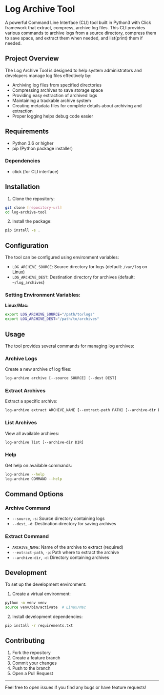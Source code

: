 # Log Archive Tool

A powerful Command Line Interface (CLI) tool built in Python3 with Click framework that extract, compress, archive log files. This CLI provides various commands to archive logs from a source directory, compress them to save space, and extract them when needed, and list(print) them if needed.

## Project Overview

The Log Archive Tool is designed to help system administrators and developers manage log files effectively by:
- Archiving log files from specified directories
- Compressing archives to save storage space
- Providing easy extraction of archived logs
- Maintaining a trackable archive system
- Creating metadata files for complete details about archiving and extraction
- Proper logging helps debug code easier

## Requirements

- Python 3.6 or higher
- pip (Python package installer)

### Dependencies
- click (for CLI interface)

## Installation

1. Clone the repository:
```bash
git clone [repository-url]
cd log-archive-tool
```

2. Install the package:
```bash
pip install -e .
```

## Configuration

The tool can be configured using environment variables:

- `LOG_ARCHIVE_SOURCE`: Source directory for logs (default: `/var/log` on Linux)
- `LOG_ARCHIVE_DEST`: Destination directory for archives (default: `~/log_archives`)

### Setting Environment Variables:

**Linux/Mac:**
```bash
export LOG_ARCHIVE_SOURCE="/path/to/logs"
export LOG_ARCHIVE_DEST="/path/to/archives"
```

## Usage

The tool provides several commands for managing log archives:

### Archive Logs
Create a new archive of log files:
```bash
log-archive archive [--source SOURCE] [--dest DEST]
```

### Extract Archives
Extract a specific archive:
```bash
log-archive extract ARCHIVE_NAME [--extract-path PATH] [--archive-dir DIR]
```

### List Archives
View all available archives:
```bash
log-archive list [--archive-dir DIR]
```

### Help
Get help on available commands:
```bash
log-archive --help
log-archive COMMAND --help
```

## Command Options

### Archive Command
- `--source`, `-s`: Source directory containing logs
- `--dest`, `-d`: Destination directory for saving archives

### Extract Command
- `ARCHIVE_NAME`: Name of the archive to extract (required)
- `--extract-path`, `-p`: Path where to extract the archive
- `--archive-dir`, `-d`: Directory containing archives

## Development

To set up the development environment:

1. Create a virtual environment:
```bash
python -m venv venv
source venv/bin/activate  # Linux/Mac
```

2. Install development dependencies:
```bash
pip install -r requirements.txt
```


## Contributing

1. Fork the repository
2. Create a feature branch
3. Commit your changes
4. Push to the branch
5. Open a Pull Request

---

Feel free to open issues if you find any bugs or have feature requests!
